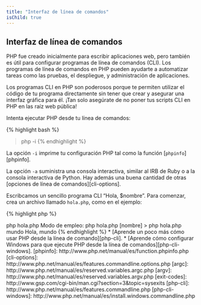 ```yaml
---
title: "Interfaz de línea de comandos"
isChild: true
---
```

## Interfaz de línea de comandos

PHP fue creado inicialmente para escribir aplicaciones web, pero también es útil para configurar
programas de línea de comandos (CLI). Los programas de línea de comandos en PHP pueden ayudarte a
automatizar tareas como las pruebas, el despliegue, y administración de aplicaciones.

Los programas CLI en PHP son poderosos porque te permiten utilizar el código de tu programa
directamente sin tener que crear y asegurar una interfaz gráfica para él. ¡Tan solo asegúrate
de no poner tus scripts CLI en PHP en las raíz web pública!

Intenta ejecutar PHP desde tu línea de comandos:

{% highlight bash %}
> php -i
{% endhighlight %}

La opción `-i` imprime tu configuración PHP tal como la función [`phpinfo`][phpinfo].

La opción `-a` suministra una consola interactiva, similar al IRB de Ruby o a la consola interactiva
de Python. Hay además una buena cantidad de otras [opciones de línea de comandos][cli-options].

Escribcamos un sencillo programa CLI “Hola, $nombre”. Para comenzar, crea un archivo llamado `hola.php`,
como en el ejemplo:

{% highlight php %}
<?php
if($argc != 2) {
    echo "Modo de empleo: php hola.php [nombre].\n";
    exit(1);
}
$nombre = $argv[1];
echo "Hola, $nombre\n";
{% endhighlight %}

PHP configura dos variables especiales basadas en los argumentos con los que se ejecuta tu script.
[`$argc`][argc] es una variable entera que contiene el *cantidad* de argumentos y [`$argv`][argv]
es una variable de tipo matriz, que contiene el *valor* de cada argumento. El primer argumento
siempre es el nombre del archivo de tu script PHP, en nuestro caso `hola.php`.

La expresión `exit()` es utilizada con un valor diferente de cero para hacerle saber a la consola
que el comando falló. Normalmente los códigos de salida se pueden encontrar [aquí][exit-codes].

Para ejecutar nuestro script de ejemplo, escribimos desde la línea de comandos:

{% highlight bash %}
> php hola.php
Modo de empleo: php hola.php [nombre]
> php hola.php mundo
Hola, mundo
{% endhighlight %}


 * [Aprende un poco más cómo usar PHP desde la línea de comando][php-cli].
 * [Aprende cómo configurar Windows para que ejecute PHP desde la línea de comandos][php-cli-windows].

[phpinfo]: http://www.php.net/manual/es/function.phpinfo.php
[cli-options]: http://www.php.net/manual/es/features.commandline.options.php
[argc]: http://www.php.net/manual/es/reserved.variables.argc.php
[argv]: http://www.php.net/manual/es/reserved.variables.argv.php
[exit-codes]: http://www.gsp.com/cgi-bin/man.cgi?section=3&topic=sysexits
[php-cli]: http://www.php.net/manual/es/features.commandline.php
[php-cli-windows]: http://www.php.net/manual/es/install.windows.commandline.php